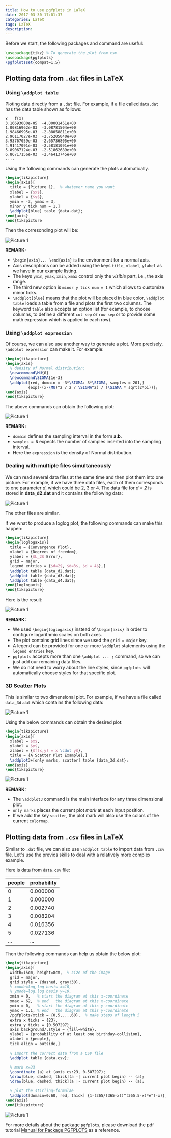 ```yaml
---
title: How to use pgfplots in LaTeX
date: 2017-03-30 17:01:37
categories: LaTeX
tags: LaTeX
description:
---
```


Before we start, the following packages and command are useful:

```latex
\usepackage{tikz} % To generate the plot from csv
\usepackage{pgfplots}
\pgfplotsset{compat=1.5}
```

## Plotting data from `.dat` files in LaTeX

### Using `\addplot table`

Ploting data directly from a `.dat` file. For example, if a file called `data.dat` has the data table shown as follows:

<!--more-->

```
x	f(x)
3.16693000e-05	-4.00001451e+00
1.00816962e-03	-3.08781504e+00
1.98466995e-03	-2.88058811e+00
2.96117027e-03	-2.75205040e+00
3.93767059e-03	-2.65736805e+00
4.91417091e-03	-2.58181091e+00
5.89067124e-03	-2.51862689e+00
6.86717156e-03	-2.46413745e+00
....
```

Using the following commands can generate the plots automatically.

```latex
\begin{tikzpicture}
\begin{axis}[
  title = {Picture 1},  % whatever name you want
  xlabel = {$x$},
  ylabel = {$y$},
  ymin = -3, ymax = 3,
  minor y tick num = 1,]
  \addplot[blue] table {data.dat};
\end{axis}
\end{tikzpicture
```

Then the corresonding plot will be:

<!-- if the above link doesn't work, use the following command -->
![Picture 1](2017-03-30-How-to-use-pgfplots-in-LaTeX/1.png)

**REMARK:**

* `\begin{axis}... \end{axis}` is the environment for a normal axis.
* Axis descriptions can be added using the keys `title`, `xlabel`, `ylabel` as we have in our example listing.
* The keys `ymin`, `ymax`, `xmin`, `xmax` control only the *visible* part, i.e., the axis range.
* The third new option is `minor y tick num = 1` which allows to customize minor ticks.
* `\addplot[blue]` means that the plot will be placed in blue color, `\addplot table` loads a table from a file and plots the first two columns. The keyword `table` also accepts an option list (for example, to choose columns, to define a different `col sep` or `row sep` or to provide some math expression which is applied to each row).

### Using `\addplot expression`

Of course, we can also use another way to generate a plot. More precisely, `\addplot expression` can make it. For example:

```latex
\begin{tikzpicture}
\begin{axis}
  % density of Normal distribution:
  \newcommand\MU{0}
  \newcommand\SIGMA{1e-3}
  \addplot[red, domain = -3*\SIGMA: 3*\SIGMA, samples = 201,]
          {exp(-(x-\MU)^2 / 2 / \SIGMA^2) / (\SIGMA * sqrt(2*pi))};
\end{axis}
\end{tikzpicture}
```

The above commands can obtain the following plot:

<!-- if the above link doesn't work, use the following command -->
![Picture 1](2017-03-30-How-to-use-pgfplots-in-LaTeX/2.png)

**REMARK:**

* `domain` defines the sampling interval in the form **a:b**.
* `samples = N` expects the number of samples inserted into the sampling interval.
* Here the `expression` is the density of Normal distribution.


### Dealing with multiple files simultaneously

We can read several data files at the same time and then plot them into one picture. 
For example, if we have three data files, each of them corresponds to one parameter *d*, which could be 2, 3 or 4. 
The data file for *d = 2* is stored in **data_d2.dat** and it contains the following data:

<!-- if the above link doesn't work, use the following command -->
![Picture 1](2017-03-30-How-to-use-pgfplots-in-LaTeX/3.png)

The other files are similar.

If we wnat to produce a loglog plot, the following commands can make this happen:

```latex
\begin{tikzpicture}
\begin{loglogaxis}[
  title = {Convergence Plot},
  xlabel = {Degrees of freedom},
  ylabel = {$L_2$ Error},
  grid = major,
  legend entries = {$d=2$, $d=3$, $d = 4$},]
  \addplot table {data_d2.dat};
  \addplot table {data_d3.dat};
  \addplot table {data_d4.dat};
\end{loglogaxis}
\end{tikzpicture}
```
Here is the result:

<!-- if the above link doesn't work, use the following command -->
![Picture 1](2017-03-30-How-to-use-pgfplots-in-LaTeX/4.png)

**REMARK:**

* We used `\begin{loglogaxis}` instead of `\begin{axis}` in order to configure logarithmic scales on both axes.
* The plot contains grid lines since we used the `grid = major` key.
* A legend can be provided for one or more `\addplot` statements using the `legend entries` key.
* `pgfplots` accepts more than one `\addplot ... ;` command, so we can just add our remaining data files.
* We do not need to worry about the line styles, since `pgfplots` will automatically choose styles for that specific plot.

### 3D Scatter Plots

This is similar to two dimensional plot. 
For example, if we have a file called ``data_3d.dat`` which contains the following data:

<!-- if the above link doesn't work, use the following command -->
![Picture 1](2017-03-30-How-to-use-pgfplots-in-LaTeX/5.png)

Using the below commands can obtain the desired plot:

```latex
\begin{tikzpicture}
\begin{axis}[
  xlabel = $x$,
  ylabel = $y$,
  zlabel = {$f(x,y) = x \cdot y$},
  title = {A Scatter Plot Example},]
  \addplot3+[only marks, scatter] table {data_3d.dat};
\end{axis}
\end{tikzpicture}
```

<!-- if the above link doesn't work, use the following command -->
![Picture 1](2017-03-30-How-to-use-pgfplots-in-LaTeX/6.png)

**REMARK:**

* The `\addplot3` command is the main interface for any three dimensional plot.
* `only marks` places the current plot *mark* at each input position.
* If we add the key `scatter`, the plot mark will also use the colors of the current `colormap`.



## Plotting data from `.csv` files in LaTeX

Similar to `.dat` file, we can also use `\addplot table` to import data from `.csv` file. Let's use the previos skills to deal with a relatively more complex example.

Here is data from `data.csv` file:

people	|	probability
------ |  ----
0	|	0.000000
1	|	0.000000
2	|	0.002740
3	|	0.008204
4	|	0.016356
5	|	0.027136
...|...

Then the following commands can help us obtain the below plot:

```latex
\begin{tikzpicture}
\begin{axis}[
  width=15cm, height=8cm,  % size of the image
  grid = major,
  grid style = {dashed, gray!30},
  % xmode=log,log basis x=10,
  % ymode=log,log basis y=10,
  xmin = 0,   % start the diagram at this x-coordinate
  xmax = 62,  % end   the diagram at this x-coordinate
  ymin = 0,   % start the diagram at this y-coordinate
  ymax = 1.1, % end   the diagram at this y-coordinate
  /pgfplots/xtick = {0,5,...,60},  % make steps of length 5
  extra x ticks = {23},
  extra y ticks = {0.507297},
  axis background/.style = {fill=white},
  ylabel = {probability of at least one birthday-collision},
  xlabel = {people},
  tick align = outside,]
  
  % import the correct data from a CSV file
  \addplot table {data.csv};

  % mark x=23
  \coordinate (a) at (axis cs:23, 0.507297);
  \draw[blue, dashed, thick](a -| current plot begin) -- (a);
  \draw[blue, dashed, thick](a |- current plot begin) -- (a);

  % plot the stirling-formulae
  \addplot[domain=0:60, red, thick] {1-(365/(365-x))^(365.5-x)*e^(-x)}; 
\end{axis} 
\end{tikzpicture}
```

<!-- if the above link doesn't work, use the following command -->
![Picture 1](2017-03-30-How-to-use-pgfplots-in-LaTeX/7.png)

For more details about the package `pgfplots`, please download the pdf tutorial [Manual for Package PGFPLOTS](http://sourceforge.net/projects/pgfplots) as a reference.
